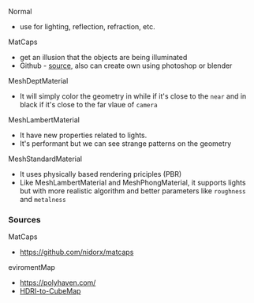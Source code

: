 Normal 
- use for lighting, reflection, refraction, etc.

MatCaps 
- get an illusion that the objects are being illuminated
- Github - [source](https://github.com/nidorx/matcaps), also can create own using photoshop or blender

MeshDeptMaterial
- It will simply color the geometry in while if it's close to the ```near``` and in black if it's close to the far vlaue of ```camera```

MeshLambertMaterial
- It have new properties related to lights.
- It's performant but we can see strange patterns on the geometry

MeshStandardMaterial
- It uses physically based rendering priciples (PBR)
- Like MeshLambertMaterial and MeshPhongMaterial, it supports lights but with more realistic algorithm and better parameters like ```roughness``` and ```metalness```

### Sources
MatCaps 
- https://github.com/nidorx/matcaps

eviromentMap 
- https://polyhaven.com/
- [HDRI-to-CubeMap](https://matheowis.github.io/HDRI-to-CubeMap/)